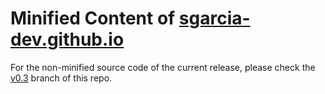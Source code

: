 # Minified Content of [sgarcia-dev.github.io](sgarcia-dev.github.io)

For the non-minified source code of the current release, please check the [v0.3](https://github.com/sgarcia-dev/sgarcia-dev.github.io/tree/v0.1) branch of this repo.